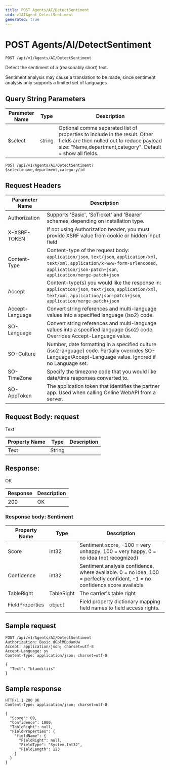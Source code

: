```yaml
---
title: POST Agents/AI/DetectSentiment
uid: v1AIAgent_DetectSentiment
generated: true
---
```


# POST Agents/AI/DetectSentiment

```http
POST /api/v1/Agents/AI/DetectSentiment
```

Detect the sentiment of a (reasonably short) text.


Sentiment analysis may cause a translation to be made, since sentiment analysis only supports a limited set of languages






## Query String Parameters

| Parameter Name | Type |  Description |
|----------------|------|--------------|
| $select | string |  Optional comma separated list of properties to include in the result. Other fields are then nulled out to reduce payload size: "Name,department,category". Default = show all fields. |

```http
POST /api/v1/Agents/AI/DetectSentiment?$select=name,department,category/id
```


## Request Headers

| Parameter Name | Description |
|----------------|-------------|
| Authorization  | Supports 'Basic', 'SoTicket' and 'Bearer' schemes, depending on installation type. |
| X-XSRF-TOKEN   | If not using Authorization header, you must provide XSRF value from cookie or hidden input field |
| Content-Type | Content-type of the request body: `application/json`, `text/json`, `application/xml`, `text/xml`, `application/x-www-form-urlencoded`, `application/json-patch+json`, `application/merge-patch+json` |
| Accept         | Content-type(s) you would like the response in: `application/json`, `text/json`, `application/xml`, `text/xml`, `application/json-patch+json`, `application/merge-patch+json` |
| Accept-Language | Convert string references and multi-language values into a specified language (iso2) code. |
| SO-Language | Convert string references and multi-language values into a specified language (iso2) code. Overrides Accept-Language value. |
| SO-Culture | Number, date formatting in a specified culture (iso2 language) code. Partially overrides SO-Language/Accept-Language value. Ignored if no Language set. |
| SO-TimeZone | Specify the timezone code that you would like date/time responses converted to. |
| SO-AppToken | The application token that identifies the partner app. Used when calling Online WebAPI from a server. |

## Request Body: request 

Text 

| Property Name | Type |  Description |
|----------------|------|--------------|
| Text | String |  |

## Response:

OK

| Response | Description |
|----------------|-------------|
| 200 | OK |

### Response body: Sentiment

| Property Name | Type |  Description |
|----------------|------|--------------|
| Score | int32 | Sentiment score, -100 = very unhappy, 100 = very happy, 0 = no idea (not recognized) |
| Confidence | int32 | Sentiment analysis confidence, where available. 0 = no idea, 100 = perfectly confident, -1 = no confidence score available |
| TableRight | TableRight | The carrier's table right |
| FieldProperties | object | Field property dictionary mapping field names to field access rights. |

## Sample request

```http!
POST /api/v1/Agents/AI/DetectSentiment
Authorization: Basic dGplMDpUamUw
Accept: application/json; charset=utf-8
Accept-Language: sv
Content-Type: application/json; charset=utf-8

{
  "Text": "blanditiis"
}
```

## Sample response

```http_
HTTP/1.1 200 OK
Content-Type: application/json; charset=utf-8

{
  "Score": 89,
  "Confidence": 1000,
  "TableRight": null,
  "FieldProperties": {
    "fieldName": {
      "FieldRight": null,
      "FieldType": "System.Int32",
      "FieldLength": 123
    }
  }
}
```